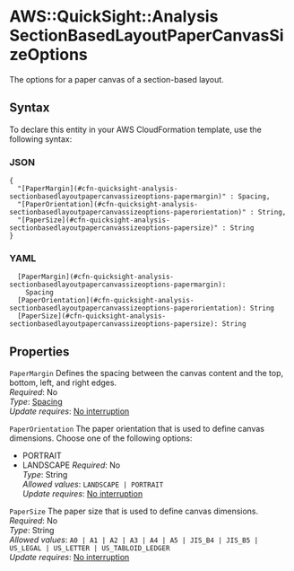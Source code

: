 # AWS::QuickSight::Analysis SectionBasedLayoutPaperCanvasSizeOptions<a name="aws-properties-quicksight-analysis-sectionbasedlayoutpapercanvassizeoptions"></a>

The options for a paper canvas of a section\-based layout\.

## Syntax<a name="aws-properties-quicksight-analysis-sectionbasedlayoutpapercanvassizeoptions-syntax"></a>

To declare this entity in your AWS CloudFormation template, use the following syntax:

### JSON<a name="aws-properties-quicksight-analysis-sectionbasedlayoutpapercanvassizeoptions-syntax.json"></a>

```
{
  "[PaperMargin](#cfn-quicksight-analysis-sectionbasedlayoutpapercanvassizeoptions-papermargin)" : Spacing,
  "[PaperOrientation](#cfn-quicksight-analysis-sectionbasedlayoutpapercanvassizeoptions-paperorientation)" : String,
  "[PaperSize](#cfn-quicksight-analysis-sectionbasedlayoutpapercanvassizeoptions-papersize)" : String
}
```

### YAML<a name="aws-properties-quicksight-analysis-sectionbasedlayoutpapercanvassizeoptions-syntax.yaml"></a>

```
  [PaperMargin](#cfn-quicksight-analysis-sectionbasedlayoutpapercanvassizeoptions-papermargin): 
    Spacing
  [PaperOrientation](#cfn-quicksight-analysis-sectionbasedlayoutpapercanvassizeoptions-paperorientation): String
  [PaperSize](#cfn-quicksight-analysis-sectionbasedlayoutpapercanvassizeoptions-papersize): String
```

## Properties<a name="aws-properties-quicksight-analysis-sectionbasedlayoutpapercanvassizeoptions-properties"></a>

`PaperMargin`  <a name="cfn-quicksight-analysis-sectionbasedlayoutpapercanvassizeoptions-papermargin"></a>
Defines the spacing between the canvas content and the top, bottom, left, and right edges\.  
*Required*: No  
*Type*: [Spacing](aws-properties-quicksight-analysis-spacing.md)  
*Update requires*: [No interruption](https://docs.aws.amazon.com/AWSCloudFormation/latest/UserGuide/using-cfn-updating-stacks-update-behaviors.html#update-no-interrupt)

`PaperOrientation`  <a name="cfn-quicksight-analysis-sectionbasedlayoutpapercanvassizeoptions-paperorientation"></a>
The paper orientation that is used to define canvas dimensions\. Choose one of the following options:  
+ PORTRAIT
+ LANDSCAPE
*Required*: No  
*Type*: String  
*Allowed values*: `LANDSCAPE | PORTRAIT`  
*Update requires*: [No interruption](https://docs.aws.amazon.com/AWSCloudFormation/latest/UserGuide/using-cfn-updating-stacks-update-behaviors.html#update-no-interrupt)

`PaperSize`  <a name="cfn-quicksight-analysis-sectionbasedlayoutpapercanvassizeoptions-papersize"></a>
The paper size that is used to define canvas dimensions\.  
*Required*: No  
*Type*: String  
*Allowed values*: `A0 | A1 | A2 | A3 | A4 | A5 | JIS_B4 | JIS_B5 | US_LEGAL | US_LETTER | US_TABLOID_LEDGER`  
*Update requires*: [No interruption](https://docs.aws.amazon.com/AWSCloudFormation/latest/UserGuide/using-cfn-updating-stacks-update-behaviors.html#update-no-interrupt)